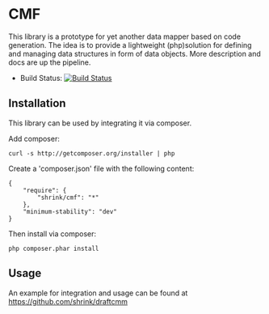 # CMF

This library is a prototype for yet another data mapper based on code generation.
The idea is to provide a lightweight (php)solution for defining and managing data structures in form of data objects.
More description and docs are up the pipeline.

* Build Status: [![Build Status](https://travis-ci.org/shrink/CMF.png)](https://travis-ci.org/shrink/CMF)

## Installation

This library can be used by integrating it via composer.

Add composer: 

    curl -s http://getcomposer.org/installer | php

Create a 'composer.json' file with the following content:

    {
        "require": {
            "shrink/cmf": "*"
        },
        "minimum-stability": "dev"
    }

Then install via composer:

    php composer.phar install


## Usage

An example for integration and usage can be found at https://github.com/shrink/draftcmm
